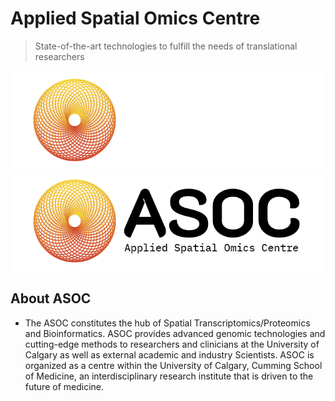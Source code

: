 # Applied Spatial Omics Centre
> State-of-the-art technologies to fulfill the needs of translational researchers

![Logo](./imgs/logo_dark.png#gh-dark-mode-only)
![Logo](./imgs/logo_light.png#gh-light-mode-only)

## About ASOC
  * The ASOC constitutes the hub of Spatial Transcriptomics/Proteomics and Bioinformatics. ASOC provides advanced genomic technologies and cutting-edge methods to researchers and clinicians at the University of Calgary as well as external academic and industry Scientists. ASOC is organized as a centre within the University of Calgary, Cumming School of Medicine, an interdisciplinary research institute that is driven to the future of medicine. 
